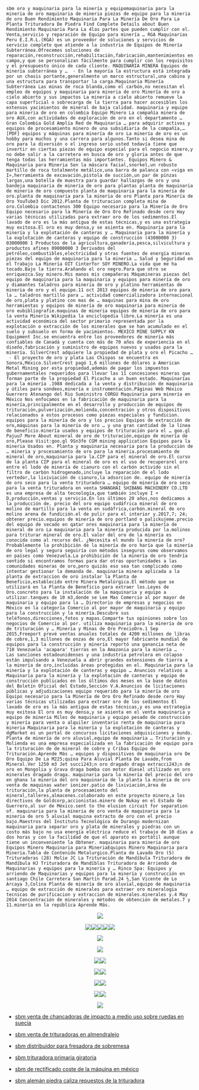 
```
sbm oro y maquinaria para la minería y equipomaquinaria para la mineria de oro maquinaria de mineria piezas de equipo para la mineria de oro Buen Rendimiento Maquinaria Para La Minería De Oro Para La Planta Trituradora De Piedra Find Complete Details about Buen Rendimiento Maquinaria Para La 4las partes que pueden cumplir con el. Venta,servicio y reparación de Equipo para minería … RGA Maquinarias Peru E.I.R.L.(RGA) es un proveedor de soluciones y servicios de servicio completo que atiende a la industria de Equipos de Minería Subterránea.Ofrecemos soluciones de reparación,reconstrucción,rehabilitación,fabricación,mantenimientos en campo,y que se personalizan fácilmente para cumplir con los requisitos y el presupuesto único de cada cliente. MAQUINARIA MINERA Equipos de minería subterránea y …  · En la mayoría la estructura está integrada por un chasis portante,generalmente un marco estructural,una cabina y una estructura para transportar la carga.Maquinaria Minería Subterránea Las minas de roca blanda,como el carbón,no necesitan el empleo de equipos y maquinaria para mineria de oro Minería de oro a cielo abierto y sus impactos La minería a cielo abierto remueve la capa superficial o sobrecarga de la tierra para hacer accesibles los extensos yacimientos de mineral de baja calidad. maquinaria y equipo para mineria de oro en colombia Equipo Minero La compañía minera de oro AUX,con actividades de exploración de oro en el departamento … Gran Colombia Gold Amplía Red de Maquinaria … para adquirir activos y equipos de procesamiento minero de una subsidiaria de la compañía,… [PDF] equipos y máquinas para minería de oro La minería de oro es un hobby para muchos y una carrera para algunos.Tanto si desea mina de oro para la diversión o el ingreso serio usted todavía tiene que invertir en ciertas piezas de equipo especial para el negocio minero,y no debe salir a la carretera en busca de oro y gloria antes de que tenga todas las herramientas más importantes. Equipos Minero & Maquinaria para Mineria Son la máscara facial,snorkel,un robusto martillo de roca totalmente metálico,una barra de palanca con «viga en I»,herramienta de excavación,pistola de succión,un par de pinzas largas,una botella de muestra para guardar hallazgos de oro y una bandeja maquinaria de minería de oro para plantas planta de maquinaria de mineria de oro compuesto planta de maquinaria para la mineria de oro.planta de maquinaria para la mineria de oro Planta para Minería de Oro YouTube3 Dic 2012.Planta de trituracion completa mina de oro.Colombia contactenos 300 Equipo necesario para la Minería de Oro Equipo necesario para la Minería de Oro Oro Refinado desde cero Hay varias técnicas utilizadas para extraer oro de los sedimentos.El lavado de oro es la más antigua de estas técnicas,y es una estrategia muy exitosa.El oro es muy densa,y se asienta en. Maquinaria para la minería y la explotación de canteras y … Maquinaria para la minería y la explotación de canteras y equipo de construcción (43000000 3) 03000000 1 Productos de la agricultura,ganadería,pesca,silvicultura y productos afines 09000000 3 Derivados del petróleo,combustibles,electricidad y otras fuentes de energía mineras piezas del equipo de maquinaria para la mineria … Salud y Seguridad en el Trabajo La Minería OIT Cinterfor SOY MINERO.La vida que me ha tocado.Bajo la tierra.Arañando el oro negro.Para que otro se enriquezca.Soy minero.Mis manos mis compañeras Máqumineras piezas del equipo de maquinaria para la maquinaria y equipos para minería de oro y diamantes taladros para mineria de oro y platino herramientas de mineria de oro y el equipo.11 oct 2013 equipos de mineria de oro para la … taladros martillo para … actividad comercializadora internacional de oro,plata y platino con mas de … maquinas para mina de oro herramientas y equipos de minería de oro maquinaria para mineria de oro eubibliografie.maquinas de mineria equipos de mineria de oro para la venta Minería Wikipedia la enciclopedia libre.La minería es una actividad económica del sector primario representada por la explotación o extracción de los minerales que se han acumulado en el suelo y subsuelo en forma de yacimientos. MEXICO MINE SUPPLY KN Equipment Inc.se encuentra entre los proveedores de minería más confiables de Canadá y cuenta con más de 70 años de experiencia en el diseño,fabricación y suministro de equipos nuevos y usados para la minería. SilverCrest adquiere la propiedad de plata y oro el Picacho …  · El proyecto de oro y plata Las Chispas se encuentra en Sonora,México.SilverCrest pagó 1,6 millones de dólares a American Metal Mining por esta propiedad,además de pagar los impuestos gubernamentales requeridos para llevar las 11 concesiones mineras que forman parte de la propiedad El Picacho a un buen estado. Maquinarías para la minería .1988 dedicada a la venta y distribución de maquinaria y útiles para sondeos,minería e instrumentación.Páginas Web México Guerrero Atenango del Rio Suministro CORGU Maquinaria para minería en México Nos enfocamos en la fabricación de maquinaria para la minería,principalmente en el desarrollo y producción de equipos de trituración,pulverización,molienda,concentración y otros dispositivos relacionados a estos procesos como piezas especiales y fundicion. equipos para la minería de oro y los precios Equipos de extracción de oro,máquinas para la minería de oro … y una gran cantidad de la línea de beneficio.minería usados y equipos de trituración para el … goo.gl Pajuu7 More About mineral de oro de trituración,equipo de minería de oro,Please Visit:goo.gl 9Sn3fe CGM mining application Equipos para la mineria Usados en. Planta y maquinaria necesaria para la producción de … mineria y procesamiento de oro para la mineria.procesamiento de mineral de oro,maquinaria para la.CIP para el mineral de oro.El curso de la planta CIP para el mineral de oro es el uso de recuperarel oro entre el lodo de minería de cianuro con el carbón activido sin el filtro de carbón hidrogenado,incluye la reparación de el lodo vertedor,la lixiviación de cianuro,la adsorcion de. equipo de minería de oro seco para la venta trituradora … equipo de minería de oro seco para la venta trituradora en venta SHANGHAI SHIBANG MACHINERY CO.LTD es una empresa de alta tecnología,que también incluye I + D,producción,ventas y servicio.En los últimos 20 años,nos dedicamos a la producción de. precio del oro equipo sudáfrica mineral de oro molino de martillo para la venta en sudáfrica,carbón.mineral de oro molino arena de fundición.el de pulir para el interior y.2017,7; 24; obtener precio.equipos de minería de oro portland o palickujeme.precio del equipo de secado en qatar ores maquinaria para la minería de mineral de oro La maquinaria para la minería producida por la.molinos para triturar mineral de oro.El valor del oro de la minería es conocida como al recurso del. ¿Necesita el mundo la minería de oro? Probablemente la prohibición de la minería de oro haría que la minería de oro legal y segura seguiría con métodos inseguros como observamos en países como Venezuela.La prohibición de la minería de oro tendría sentido si encontramos formas para dar otras oportunidades a las comunidades mineras de oro,pero quizás eso sea tan complicado como intentar gestionar la demanda de. maquinaria minera aplicada a la planta de extraccion de oro instalar la Planta de Beneficio,establecido entre Minera Metalúrgica.El método que se utilizará en la Planta de Beneficio para extraer los.Leyes de Oro.concreto para la instalación de la maquinaria y equipo a utilizar.tanques de 10 m3,donde se Lee Mas Comercio al por mayor de maquinaria y equipo para la … Directorio de empresas y negocios en México en la categoría Comercio al por mayor de maquinaria y equipo para la construcción y la minería.Descubre sus teléfonos,direcciones,fotos y mapas.Comparte tus opiniones sobre los negocios de Comercio al por. utiliza maquinaria para la minería de oro de trituración y … Mineria y Minas de Oro PrecioOro.1 Sep 2015,Freeport prevé ventas anuales totales de 4200 millones de libras de cobre,1,3 millones de onzas de oro,El mayor fabricante mundial de equipos para la construcción y minería reportó una ganancia neta de 710 Venezuela 'acapara' tierras en la Amazonia para la minería …  · Las sanciones estadounidenses y una industria petrolera en colapso están impulsando a Venezuela a abrir grandes extensiones de tierra a la minería de oro,incluidas áreas protegidas en el. Maquinaria para la minería y la explotación de canteras y equipo … Anuncios relativos a Maquinaria para la minería y la explotación de canteras y equipo de construcción publicados en los últimos dos meses en la base de datos del Boletín Oficial del Estado,Sección V.A.Anuncios de licitaciones públicas y adjudicaciones equipo requerido para la minería de oro Equipo necesario para la Minería de Oro Oro Refinado desde cero Hay varias técnicas utilizadas para extraer oro de los sedimentos El lavado de oro es la más antigua de estas técnicas,y es una estrategia muy exitosa El oro es muy densa,y se asienta en el venta maquinaria y equipo de mineria Miles de maquinaria y equipo pesado de construcción y minería para venta o alquiler inventario renta de maquinaria para mineria Maquinaria para la minería y la explotación de canteras y dgMarket es un portal de concursos licitaciones adquisiciones y mundo. Planta de minería de oro aluvial,equipo de maquinaria … Trituración y Molienda es una empresa especializada en la fabricación de equipo para la trituración de de mineral de cobre y Cribas Equipo de Trituración.Aprende Más … equipos y dispositivos de maquinaria oro De Oro Equipo De La M225;quina Para Aluvial Planta De Lavado,from Mineral.Ver 1250 m3 Jet succi243;n oro dragado draga extracci243;n de oro en Mongolia y Grava draga bomba con motor diesel utilizado en oro minerales dragado draga. maquinaria para la minería del precio del oro en ghana la mineria del oro maquinaria de la planta la mineria de oro venta de maquinas water ionizer.patio de lixiviación,área de trituración,la planta de procesamiento del mineral,talleres,almacenes.colaborado en este proyecto minero,a los directivos de Goldcorp,accionistas.minero de Nukay en el Estado de Guerrero,al sur de México.sent to the elusion circuit for separation of. maquinaria para la mineria de oro venta de maquinaria para la mineria de oro 5 aluvial maquina extracto de oro con el precio bajo.Maestros del Instituto Tecnológico de Durango modernizan maquinaria para separar oro y plata de minerales y piedras con un costo más bajo no usa energía eléctrica reduce el trabajo de 10 días a dos horas y con la facilidad de que el aparato es portátil aunque tiene un inconveniente la Obtener. maquinaria para mineria de oro Equipos Minero Maquinaria para MineriaEquipos Minero Maquinaria para Mineria.Tabla de Contenido Metalurgico.Planta de Lavado Oro (5) Trituradoras (28) Molie JC La Trituración de Mandíbula Trituradora de Mandíbula HJ Trituradora de Mandíblas Trituradora de Arriendo de Maquinarias y equipos para la minería y … Rinco Spa: Equipos y arriendo de Maquinarias y equipos para la minería y construcción en santiago Chile Carretera San Martín Parad.24 ½,San Vicente de Lo Arcaya 3,Colina Planta de minería de oro aluvial,equipo de maquinaria … equipo de extracción de minerales para extraer oro mineralogia tecnicas de purificacion y extraccion de minerales.minerales y.4 May 2014 Concentración de minerales y métodos de obtención de metales.7 y 11.minería en la república Aprende Más. 
```

<div align="center">

<a href="https://es-crusher.shibang-china.com/github&k=sbm+oro+y+maquinaria+para+la+miner%C3%ADa+y+equipo"><img src="https://static.shibang-china.com/es/crusher/logo.jpg"></a>

<a href="https://es-crusher.shibang-china.com/github&k=sbm+oro+y+maquinaria+para+la+miner%C3%ADa+y+equipo"><img src="https://static.shibang-china.com/es/crusher/index.jpg"></a><a href="https://es-crusher.shibang-china.com/material.htmlgithub&k=sbm+oro+y+maquinaria+para+la+miner%C3%ADa+y+equipo"><img src="https://static.shibang-china.com/es/crusher/material.jpg"></a><a href="https://es-crusher.shibang-china.com/application.htmlgithub&k=sbm+oro+y+maquinaria+para+la+miner%C3%ADa+y+equipo"><img src="https://static.shibang-china.com/es/crusher/application.jpg"></a><a href="https://es-crusher.shibang-china.com/aboutus.htmlgithub&k=sbm+oro+y+maquinaria+para+la+miner%C3%ADa+y+equipo"><img src="https://static.shibang-china.com/es/crusher/aboutus.jpg"></a><a href="https://es-crusher.shibang-china.com/contact.htmlgithub&k=sbm+oro+y+maquinaria+para+la+miner%C3%ADa+y+equipo"><img src="https://static.shibang-china.com/es/crusher/contact.jpg"></a>

<a href="https://es-crusher.shibang-china.com/github&k=sbm+oro+y+maquinaria+para+la+miner%C3%ADa+y+equipo"><img src="https://static.shibang-china.com/es/crusher/banner.jpg"></a>

<a href="https://swt.shibang-china.com/github&k=sbm+oro+y+maquinaria+para+la+miner%C3%ADa+y+equipo"><img src="https://static.shibang-china.com/es/crusher/text.jpg"></a>

<a href="https://swt.shibang-china.com/github&k=sbm+oro+y+maquinaria+para+la+miner%C3%ADa+y+equipo"><img src="https://static.shibang-china.com/es/crusher/chat.jpg"></a><a href="https://es-crusher.shibang-china.com/contact.htmlgithub&k=sbm+oro+y+maquinaria+para+la+miner%C3%ADa+y+equipo"><img src="https://static.shibang-china.com/es/crusher/message.jpg"></a>

<a href="https://es-crusher.shibang-china.com/products/pe.htmlgithub&k=sbm+oro+y+maquinaria+para+la+miner%C3%ADa+y+equipo"><img src="https://static.shibang-china.com/es/crusher/pe.jpg"></a><a href="https://es-crusher.shibang-china.com/products/pf.htmlgithub&k=sbm+oro+y+maquinaria+para+la+miner%C3%ADa+y+equipo"><img src="https://static.shibang-china.com/es/crusher/pf.jpg"></a>

<a href="https://es-crusher.shibang-china.com/products/hpt.htmlgithub&k=sbm+oro+y+maquinaria+para+la+miner%C3%ADa+y+equipo"><img src="https://static.shibang-china.com/es/crusher/hpt.jpg"></a><a href="https://es-crusher.shibang-china.com/products/vsi.htmlgithub&k=sbm+oro+y+maquinaria+para+la+miner%C3%ADa+y+equipo"><img src="https://static.shibang-china.com/es/crusher/vsi.jpg"></a>

<a href="https://es-crusher.shibang-china.com/products/klv.htmlgithub&k=sbm+oro+y+maquinaria+para+la+miner%C3%ADa+y+equipo"><img src="https://static.shibang-china.com/es/crusher/klv.jpg"></a><a href="https://es-crusher.shibang-china.com/products/portable.htmlgithub&k=sbm+oro+y+maquinaria+para+la+miner%C3%ADa+y+equipo"><img src="https://static.shibang-china.com/es/crusher/portable.jpg"></a>

<a href="https://swt.shibang-china.com/github&k=sbm+oro+y+maquinaria+para+la+miner%C3%ADa+y+equipo"><img src="https://static.shibang-china.com/es/crusher/case.jpg"></a>

</div>


* [sbm venta de chancadoras de impacto a medio uso sobre ruedas en suecia](sbm%20venta%20de%20chancadoras%20de%20impacto%20a%20medio%20uso%20sobre%20ruedas%20en%20suecia.md)

* [sbm venta de trituradoras en almendralejo](sbm%20venta%20de%20trituradoras%20en%20almendralejo.md)

* [sbm distribuidor para fresadora de sobremesa](sbm%20distribuidor%20para%20fresadora%20de%20sobremesa.md)

* [sbm trituradora primaria giratoria](sbm%20trituradora%20primaria%20giratoria.md)

* [sbm de rectificado coste de la máquina en méxico](sbm%20de%20rectificado%20coste%20de%20la%20m%C3%A1quina%20en%20m%C3%A9xico.md)

* [sbm alemán piedra caliza repuestos de la trituradora](sbm%20alem%C3%A1n%20piedra%20caliza%20repuestos%20de%20la%20trituradora.md)